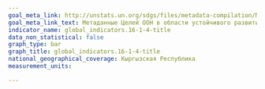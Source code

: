 ```yaml
---
goal_meta_link: http://unstats.un.org/sdgs/files/metadata-compilation/Metadata-Goal-16.pdf
goal_meta_link_text: Метаданные Целей ООН в области устойчивого развития (PDF, 222 КБ)
indicator_name: global_indicators.16-1-4-title
data_non_statistical: false
graph_type: bar
graph_title: global_indicators.16-1-4-title
national_geographical_coverage: Кыргызская Республика
measurement_units: 

---
```

